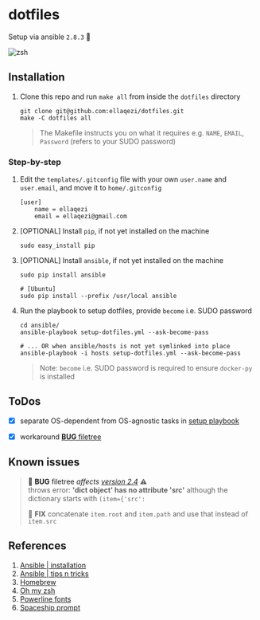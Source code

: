 # dotfiles
Setup via ansible `2.8.3`  🤖

![zsh][zsh.png]

## Installation
1. Clone this repo and run `make all` from inside the `dotfiles` directory
	```
    git clone git@github.com:ellaqezi/dotfiles.git
    make -C dotfiles all
	```
 
    > The Makefile instructs you on what it requires e.g. `NAME`, `EMAIL`, `Password` (refers to your SUDO password)

### Step-by-step 	
1. Edit the `templates/.gitconfig` file with your own `user.name` and `user.email`, and move it to `home/.gitconfig`

    ```
    [user]
    	name = ellaqezi 
    	email = ellaqezi@gmail.com
    ```

1. [OPTIONAL] Install `pip`, if not yet installed on the machine
	```
    sudo easy_install pip
	```

1. [OPTIONAL] Install `ansible`, if not yet installed on the machine
	```
    sudo pip install ansible
    
    # [Ubuntu]
    sudo pip install --prefix /usr/local ansible
	```

1. Run the playbook to setup dotfiles, provide `become` i.e. SUDO password
	```
    cd ansible/
    ansible-playbook setup-dotfiles.yml --ask-become-pass
    
    # ... OR when ansible/hosts is not yet symlinked into place
    ansible-playbook -i hosts setup-dotfiles.yml --ask-become-pass 
	```
    > Note: `become` i.e. SUDO password is required to ensure `docker-py` is installed


## ToDos
- [x] separate OS-dependent from OS-agnostic tasks in [setup playbook]
- [x] workaround [**BUG** filetree]


## Known issues
> <a name="filetree-bug"/>🐛 **BUG** filetree *affects [version 2.4]* ⚠️ <br/>
> throws error: **'dict object' has no attribute 'src'** although the
dictionary starts with `(item={'src':` <br/>
>
> 🦄 **FIX** concatenate `item.root` and `item.path` and use that
instead of `item.src`


## References
1. [Ansible | installation]
1. [Ansible | tips n tricks]
1. [Homebrew]
1. [Oh my zsh]
1. [Powerline fonts]
1. [Spaceship prompt]

[Ansible | installation]: http://docs.ansible.com/ansible/latest/intro_installation.html#latest-releases-via-pip
[Ansible | tips n tricks]: https://ansible-tips-and-tricks.readthedocs.io/en/latest/os-dependent-tasks/variables/
[**BUG** filetree]: #filetree-bug
[Homebrew]: https://brew.sh/
[Oh my zsh]: https://github.com/robbyrussell/oh-my-zsh
[Powerline fonts]: https://github.com/powerline/fonts
[setup playbook]: ./setup-dotfiles.yml
[Spaceship prompt]: https://github.com/denysdovhan/spaceship-prompt
[version 2.4]: https://docs.ansible.com/ansible/devel/plugins/lookup/filetree.html
[zsh.png]: docs/zsh.png
